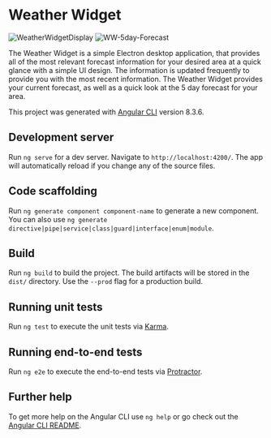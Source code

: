 # Weather Widget

![WeatherWidgetDisplay](https://user-images.githubusercontent.com/23368565/151857536-7ac39e8f-4f90-4019-824b-748ebdeda8a9.PNG)
![WW-5day-Forecast](https://user-images.githubusercontent.com/23368565/151857559-78a34404-6a04-424c-b636-840e69d85968.PNG)

The Weather Widget is a simple Electron desktop application, that provides all of the most relevant forecast information for your desired area at a quick glance with a simple UI design. The information is updated frequently to provide you with the most recent information. The Weather Widget provides your current forecast, as well as a quick look at the 5 day forecast for your area.

This project was generated with [Angular CLI](https://github.com/angular/angular-cli) version 8.3.6.

## Development server

Run `ng serve` for a dev server. Navigate to `http://localhost:4200/`. The app will automatically reload if you change any of the source files.

## Code scaffolding

Run `ng generate component component-name` to generate a new component. You can also use `ng generate directive|pipe|service|class|guard|interface|enum|module`.

## Build

Run `ng build` to build the project. The build artifacts will be stored in the `dist/` directory. Use the `--prod` flag for a production build.

## Running unit tests

Run `ng test` to execute the unit tests via [Karma](https://karma-runner.github.io).

## Running end-to-end tests

Run `ng e2e` to execute the end-to-end tests via [Protractor](http://www.protractortest.org/).

## Further help

To get more help on the Angular CLI use `ng help` or go check out the [Angular CLI README](https://github.com/angular/angular-cli/blob/master/README.md).
